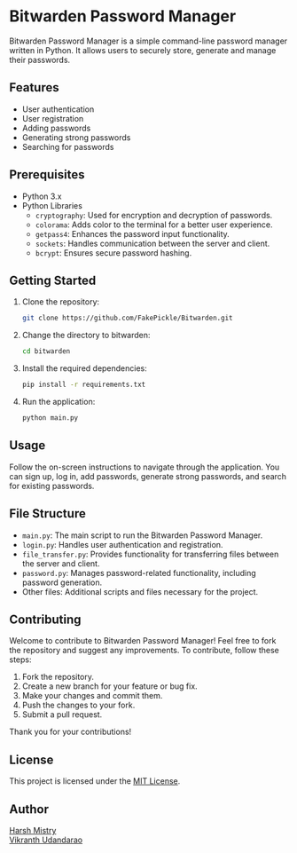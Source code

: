 # Bitwarden Password Manager

Bitwarden Password Manager is a simple command-line password manager written in Python. It allows users to securely store, generate and manage their passwords.

## Features

- User authentication
- User registration
- Adding passwords
- Generating strong passwords
- Searching for passwords

## Prerequisites

- Python 3.x
- Python Libraries
    - `cryptography`: Used for encryption and decryption of passwords.
    - `colorama`: Adds color to the terminal for a better user experience.
    - `getpass4`: Enhances the password input functionality.
    - `sockets`: Handles communication between the server and client.
    - `bcrypt`: Ensures secure password hashing.

## Getting Started

1. Clone the repository:

    ```bash
    git clone https://github.com/FakePickle/Bitwarden.git
    ```

2. Change the directory to bitwarden:

    ```bash
    cd bitwarden
    ```

2. Install the required dependencies:

    ```bash
    pip install -r requirements.txt
    ```

3. Run the application:

    ```bash
    python main.py
    ```

## Usage

Follow the on-screen instructions to navigate through the application. You can sign up, log in, add passwords, generate strong passwords, and search for existing passwords.

## File Structure

- `main.py`: The main script to run the Bitwarden Password Manager.
- `login.py`: Handles user authentication and registration.
- `file_transfer.py`: Provides functionality for transferring files between the server and client.
- `password.py`: Manages password-related functionality, including password generation.
- Other files: Additional scripts and files necessary for the project.

## Contributing

Welcome to contribute to Bitwarden Password Manager! Feel free to fork the repository and suggest any improvements. To contribute, follow these steps:

1.  Fork the repository.
2.  Create a new branch for your feature or bug fix.
3.  Make your changes and commit them.
4.  Push the changes to your fork.
5.  Submit a pull request.

Thank you for your contributions!

## License

This project is licensed under the [MIT License](LICENSE.md).

## Author

[Harsh Mistry](https://github.com/FakePickle)
\
[Vikranth Udandarao](https://github.com/Vikranth3140)